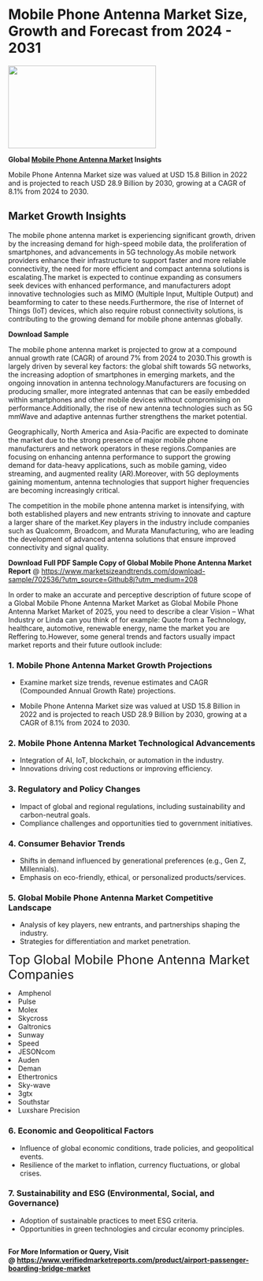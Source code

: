 <H1>Mobile Phone Antenna Market Size, Growth and Forecast from 2024 - 2031</H1><img class="aligncenter size-medium wp-image-584254" src="https://thirdeyenews.in/wp-content/uploads/2024/09/Global-Market-Research-300x168.jpeg" alt="" width="300" height="168" /><p><strong>Global&nbsp;<a href="https://www.marketsizeandtrends.com/download-sample/702536/?utm_source=Github8j?utm_medium=208">Mobile Phone Antenna Market</a> Insights</strong></p><p>Mobile Phone Antenna Market size was valued at USD 15.8 Billion in 2022 and is projected to reach USD 28.9 Billion by 2030, growing at a CAGR of 8.1% from 2024 to 2030.</p><p><h2>Market Growth Insights</h2> <p>The mobile phone antenna market is experiencing significant growth, driven by the increasing demand for high-speed mobile data, the proliferation of smartphones, and advancements in 5G technology.As mobile network providers enhance their infrastructure to support faster and more reliable connectivity, the need for more efficient and compact antenna solutions is escalating.The market is expected to continue expanding as consumers seek devices with enhanced performance, and manufacturers adopt innovative technologies such as MIMO (Multiple Input, Multiple Output) and beamforming to cater to these needs.Furthermore, the rise of Internet of Things (IoT) devices, which also require robust connectivity solutions, is contributing to the growing demand for mobile phone antennas globally.</p> <p><strong>Download Sample</strong></p> <p>The mobile phone antenna market is projected to grow at a compound annual growth rate (CAGR) of around 7% from 2024 to 2030.This growth is largely driven by several key factors: the global shift towards 5G networks, the increasing adoption of smartphones in emerging markets, and the ongoing innovation in antenna technology.Manufacturers are focusing on producing smaller, more integrated antennas that can be easily embedded within smartphones and other mobile devices without compromising on performance.Additionally, the rise of new antenna technologies such as 5G mmWave and adaptive antennas further strengthens the market potential.</p> <p>Geographically, North America and Asia-Pacific are expected to dominate the market due to the strong presence of major mobile phone manufacturers and network operators in these regions.Companies are focusing on enhancing antenna performance to support the growing demand for data-heavy applications, such as mobile gaming, video streaming, and augmented reality (AR).Moreover, with 5G deployments gaining momentum, antenna technologies that support higher frequencies are becoming increasingly critical.</p> <p>The competition in the mobile phone antenna market is intensifying, with both established players and new entrants striving to innovate and capture a larger share of the market.Key players in the industry include companies such as Qualcomm, Broadcom, and Murata Manufacturing, who are leading the development of advanced antenna solutions that ensure improved connectivity and signal quality.</p> <p><span class=""><strong>Download Full PDF Sample Copy of Global Mobile Phone Antenna Market Report</strong> @ <a href="https://www.marketsizeandtrends.com/download-sample/702536/?utm_source=Github8j?utm_medium=208" target="_blank">https://www.marketsizeandtrends.com/download-sample/702536/?utm_source=Github8j?utm_medium=208</a></span></p><p>In order to make an accurate and perceptive description of future scope of a Global&nbsp;Mobile Phone Antenna Market Market as Global&nbsp;Mobile Phone Antenna Market Market of 2025, you need to describe a clear Vision &ndash; What Industry or Linda can you think of for example: Quote from a Technology, healthcare, automotive, renewable energy, name the market you are Reffering to.However, some general trends and factors usually impact market reports and their future outlook include:</p><h3>1.&nbsp;<strong>Mobile Phone Antenna Market Growth Projections</strong></h3><ul><li>Examine market size trends, revenue estimates and CAGR (Compounded Annual Growth Rate) projections.</li><li><p>Mobile Phone Antenna Market size was valued at USD 15.8 Billion in 2022 and is projected to reach USD 28.9 Billion by 2030, growing at a CAGR of 8.1% from 2024 to 2030.</p></li></ul><h3>2.&nbsp;<strong>Mobile Phone Antenna Market Technological Advancements</strong></h3><ul><li>Integration of AI, IoT, blockchain, or automation in the industry.</li><li>Innovations driving cost reductions or improving efficiency.</li></ul><h3>3.&nbsp;<strong>Regulatory and Policy Changes</strong></h3><ul><li>Impact of global and regional regulations, including sustainability and carbon-neutral goals.</li><li>Compliance challenges and opportunities tied to government initiatives.</li></ul><h3>4.&nbsp;<strong>Consumer Behavior Trends</strong></h3><ul><li>Shifts in demand influenced by generational preferences (e.g., Gen Z, Millennials).</li><li>Emphasis on eco-friendly, ethical, or personalized products/services.</li></ul><h3>5.&nbsp;<strong>Global Mobile Phone Antenna Market Competitive Landscape</strong></h3><ul><li>Analysis of key players, new entrants, and partnerships shaping the industry.</li><li>Strategies for differentiation and market penetration.</li></ul><p data-pm-slice="1 1 []"><span style="color: inherit; font-family: inherit; font-size: 25px;">Top Global Mobile Phone Antenna Market Companies</span></p><div class="" data-test-id=""><p><li> Amphenol</li><li> Pulse</li><li> Molex</li><li> Skycross</li><li> Galtronics</li><li> Sunway</li><li> Speed</li><li> JESONcom</li><li> Auden</li><li> Deman</li><li> Ethertronics</li><li> Sky-wave</li><li> 3gtx</li><li> Southstar</li><li> Luxshare Precision</li></p></div><h3>6.&nbsp;<strong>Economic and Geopolitical Factors</strong></h3><ul><li>Influence of global economic conditions, trade policies, and geopolitical events.</li><li>Resilience of the market to inflation, currency fluctuations, or global crises.</li></ul><h3>7.&nbsp;<strong>Sustainability and ESG (Environmental, Social, and Governance)</strong></h3><ul><li>Adoption of sustainable practices to meet ESG criteria.</li><li>Opportunities in green technologies and circular economy principles.</li></ul><h2><strong style="font-size: 14px;">For More Information or Query, Visit @&nbsp;</strong><a style="background-color: #ffffff; font-size: 14px;" href="https://www.marketsizeandtrends.com/report/mobile-phone-antenna-market/" target="_blank">https://www.verifiedmarketreports.com/product/airport-passenger-boarding-bridge-market</a></h2>